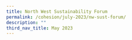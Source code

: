 ```yaml
---
title: North West Sustainability Forum
permalink: /cohesion/july-2023/nw-sust-forum/
description: ""
third_nav_title: May 2023
---
```

